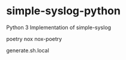 # simple-syslog-python
Python 3 Implementation of simple-syslog

poetry
nox
nox-poetry

generate.sh.local
